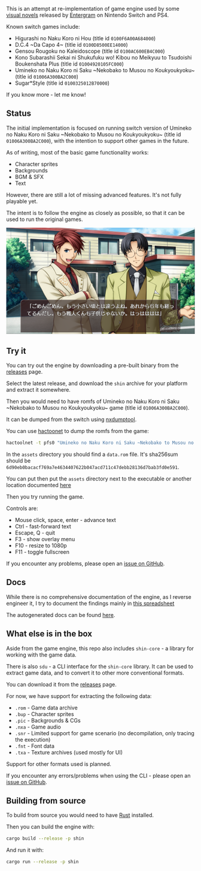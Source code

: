 
This is an attempt at re-implementation of game engine used by some [visual novels](https://en.wikipedia.org/wiki/Visual_novel) released by [Entergram](http://www.entergram.co.jp/) on Nintendo Switch and PS4.

Known switch games include:
- Higurashi no Naku Koro ni Hou (title id `0100F6A00A684000`)
- D.C.4 \~Da Capo 4\~ (title id `0100D8500EE14000`)
- Gensou Rougoku no Kaleidoscope (title id `0100AC600EB4C000`)
- Kono Subarashii Sekai ni Shukufuku wo! Kibou no Meikyuu to Tsudoishi Boukenshata Plus (title id `01004920105FC000`)
- Umineko no Naku Koro ni Saku \~Nekobako to Musou no Koukyoukyoku\~ (title id `01006A300BA2C000`)
- Sugar*Style (title id `0100325012B70000`)

If you know more - let me know!

## Status

The initial implementation is focused on running switch version of Umineko no Naku Koro ni Saku \~Nekobako to Musou no Koukyoukyoku\~ (title id `01006A300BA2C000`), with the intention to support other games in the future.

As of writing, most of the basic game functionality works:
- Character sprites
- Backgrounds
- BGM & SFX
- Text

However, there are still a lot of missing advanced features. It's not fully playable yet.

The intent is to follow the engine as closely as possible, so that it can be used to run the original games.

![screenshot.png](screenshot.png)


## Try it

You can try out the engine by downloading a pre-built binary from the [releases](https://github.com/dcnick3/shin/releases) page.

Select the latest release, and download the `shin` archive for your platform and extract it somewhere.

Then you would need to have romfs of Umineko no Naku Koro ni Saku \~Nekobako to Musou no Koukyoukyoku\~ game (title id `01006A300BA2C000`).

It can be dumped from the switch using [nxdumptool](https://github.com/DarkMatterCore/nxdumptool).

You can use [hactoonet](https://github.com/Thealexbarney/LibHac) to dump the romfs from the game:

```bash
hactoolnet -t pfs0 "Umineko no Naku Koro ni Saku ~Nekobako to Musou no Koukyoukyoku~ [01006A300BA2C000].nsp" --romfs=assets
```

In the `assets` directory you should find a `data.rom` file. It's sha256sum should be `6d90eb0bacacf769a7e4634407622b047acd711c47debb28136d7bab3fd0e591`.

You can put then put the `assets` directory next to the executable or another location documented [here](https://dcnick3.github.io/shin/shin/asset/locate/fn.locate_assets.html)

Then you try running the game.

Controls are:
- Mouse click, space, enter - advance text
- Ctrl - fast-forward text
- Escape, Q - quit
- F3 - show overlay menu
- F10 - resize to 1080p
- F11 - toggle fullscreen

If you encounter any problems, please open an [issue on GitHub](https://github.com/DCNick3/shin/issues).

## Docs

While there is no comprehensive documentation of the engine, as I reverse engineer it, I try to document the findings mainly in [this spreadsheet](https://docs.google.com/spreadsheets/d/1BGGZ1Wjnx5FXgjDjhKgwhRxSAY_HYX_6U0q679IVUi8/edit?usp=share_link)

The autogenerated docs can be found [here](https://dcnick3.github.io/shin/shin/).

## What else is in the box

Aside from the game engine, this repo also includes `shin-core` - a library for working with the game data.

There is also `sdu` - a CLI interface for the `shin-core` library. It can be used to extract game data, and to convert it to other more conventional formats.

You can download it from the [releases](https://github.com/dcnick3/shin/releases) page.

For now, we have support for extracting the following data:
- `.rom` - Game data archive
- `.bup` - Character sprites
- `.pic` - Backgrounds & CGs
- `.nxa` - Game audio
- `.snr` - Limited support for game scenario (no decompilation, only tracing the execution)
- `.fnt` - Font data
- `.txa` - Texture archives (used mostly for UI)

Support for other formats used is planned.

If you encounter any errors/problems when using the CLI - please open an [issue on GitHub](https://github.com/DCNick3/shin/issues).

## Building from source

To build from source you would need to have [Rust](https://www.rust-lang.org/) installed.

Then you can build the engine with:

```bash
cargo build --release -p shin
```

And run it with:

```bash
cargo run --release -p shin
```
